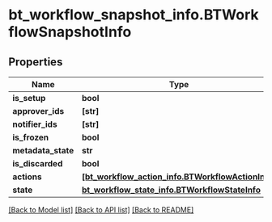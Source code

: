 # bt_workflow_snapshot_info.BTWorkflowSnapshotInfo

## Properties
Name | Type | Description | Notes
------------ | ------------- | ------------- | -------------
**is_setup** | **bool** |  | [optional] 
**approver_ids** | **[str]** |  | [optional] 
**notifier_ids** | **[str]** |  | [optional] 
**is_frozen** | **bool** |  | [optional] 
**metadata_state** | **str** |  | [optional] 
**is_discarded** | **bool** |  | [optional] 
**actions** | [**[bt_workflow_action_info.BTWorkflowActionInfo]**](BTWorkflowActionInfo.md) |  | [optional] 
**state** | [**bt_workflow_state_info.BTWorkflowStateInfo**](BTWorkflowStateInfo.md) |  | [optional] 

[[Back to Model list]](../README.md#documentation-for-models) [[Back to API list]](../README.md#documentation-for-api-endpoints) [[Back to README]](../README.md)


